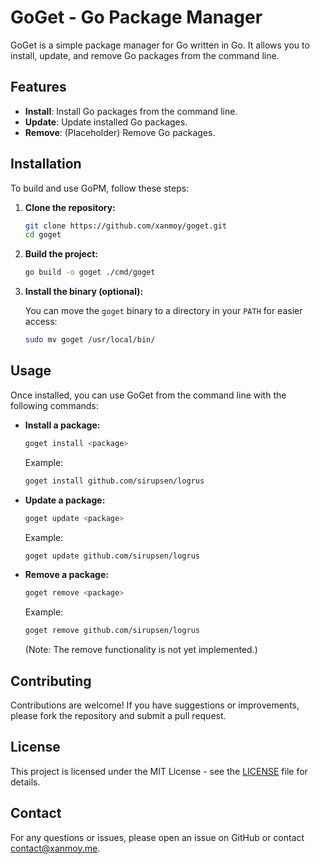 # GoGet - Go Package Manager

GoGet is a simple package manager for Go written in Go. It allows you to install, update, and remove Go packages from the command line.

## Features

- **Install**: Install Go packages from the command line.
- **Update**: Update installed Go packages.
- **Remove**: (Placeholder) Remove Go packages.

## Installation

To build and use GoPM, follow these steps:

1. **Clone the repository:**

    ```sh
    git clone https://github.com/xanmoy/goget.git
    cd goget
    ```

2. **Build the project:**

    ```sh
    go build -o goget ./cmd/goget
    ```

3. **Install the binary (optional):**

    You can move the `goget` binary to a directory in your `PATH` for easier access:

    ```sh
    sudo mv goget /usr/local/bin/
    ```

## Usage

Once installed, you can use GoGet from the command line with the following commands:

- **Install a package:**

    ```sh
    goget install <package>
    ```

    Example:

    ```sh
    goget install github.com/sirupsen/logrus
    ```

- **Update a package:**

    ```sh
    goget update <package>
    ```

    Example:

    ```sh
    goget update github.com/sirupsen/logrus
    ```

- **Remove a package:**

    ```sh
    goget remove <package>
    ```

    Example:

    ```sh
    goget remove github.com/sirupsen/logrus
    ```

    (Note: The remove functionality is not yet implemented.)

## Contributing

Contributions are welcome! If you have suggestions or improvements, please fork the repository and submit a pull request.

## License

This project is licensed under the MIT License - see the [LICENSE](LICENSE) file for details.

## Contact

For any questions or issues, please open an issue on GitHub or contact [contact@xanmoy.me](mailto:contact@xanmoy.me).


